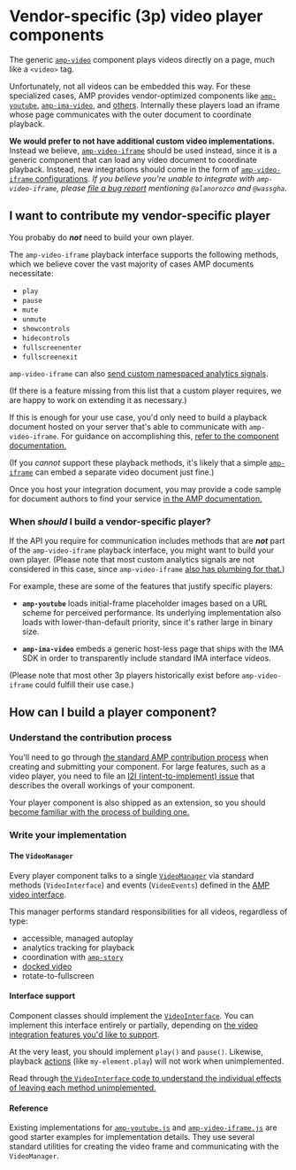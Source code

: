 # Vendor-specific (3p) video player components

The generic [`amp-video`](https://go.amp.dev/c/amp-video) component plays videos directly on a page, much like a `<video>` tag.

Unfortunately, not all videos can be embedded this way. For these specialized cases, AMP provides vendor-optimized components like [`amp-youtube`](https://go.amp.dev/c/amp-youtube), [`amp-ima-video`](https://go.amp.dev/c/amp-ima-video), and [others](./amp-video-interface.md).
Internally these players load an iframe whose page communicates with the outer document to coordinate playback.

**We would prefer to not have additional custom video implementations.** Instead we believe, [`amp-video-iframe`](https://go.amp.dev/c/amp-video-iframe) should be used instead, since it is a generic component that can load any video document to coordinate playback. Instead, new integrations should come in the form of [`amp-video-iframe` configurations](https://go.amp.dev/c/amp-video-iframe#vendors). _If you believe you're unable to integrate with `amp-video-iframe`, please [file a bug report](https://github.com/ampproject/amphtml/issues/new?assignees=&labels=Type%3A+Bug&template=bug-report.yml) mentioning `@alanorozco` and `@wassgha`._

## I want to contribute my vendor-specific player

You probaby do **_not_** need to build your own player.

The `amp-video-iframe` playback interface supports the following methods, which we believe cover the vast majority of cases AMP documents necessitate:

-   `play`
-   `pause`
-   `mute`
-   `unmute`
-   `showcontrols`
-   `hidecontrols`
-   `fullscreenenter`
-   `fullscreenexit`

`amp-video-iframe` can also [send custom namespaced analytics signals](<https://amp.dev/documentation/components/amp-video-iframe/#postanalyticsevent(eventtype[,-vars])>).

(If there is a feature missing from this list that a custom player requires, we are happy to work on extending it as necessary.)

If this is enough for your use case, you'd only need to build a playback document hosted on your server that's able to communicate with `amp-video-iframe`.
For guidance on accomplishing this, [refer to the component documentation.](https://go.amp.dev/c/amp-video-iframe#vendors)

(If you _cannot_ support these playback methods, it's likely that a simple [`amp-iframe`](https://go.amp.dev/c/amp-iframe)
can embed a separate video document just fine.)

Once you host your integration document, you may provide a code sample for document authors to find your service [in the AMP documentation.](https://github.com/ampproject/amphtml/blob/main/extensions/amp-video-iframe/amp-video-iframe.md)

### When _should_ I build a vendor-specific player?

If the API you require for communication includes methods that are **_not_** part of the `amp-video-iframe` playback interface, you might want to build your own player. (Please note that most custom analytics signals are not considered in this case,
since `amp-video-iframe` [also has plumbing for that.](<https://amp.dev/documentation/components/amp-video-iframe/#postanalyticsevent(eventtype[,-vars])>))

For example, these are some of the features that justify specific players:

-   **`amp-youtube`** loads initial-frame placeholder images based on a URL scheme for perceived performance.
    Its underlying implementation also loads with lower-than-default priority, since it's rather large in binary size.

-   **`amp-ima-video`** embeds a generic host-less page that ships with the IMA SDK in order to transparently include standard IMA interface videos.

(Please note that most other 3p players historically exist before `amp-video-iframe` could fulfill their use case.)

## How can I build a player component?

### Understand the contribution process

You'll need to go through [the standard AMP contribution process](../contributing.md) when creating and submitting your component. For large features, such as a video player, you need to file an [I2I (intent-to-implement) issue](https://github.com/ampproject/amphtml/issues/new?assignees=&labels=INTENT+TO+IMPLEMENT&template=intent-to-implement.yml) that describes the overall workings of your component.

Your player component is also shipped as an extension, so you should [become familiar with the process of building one.](https://github.com/ampproject/amphtml/blob/main/docs/building-an-amp-extension.md)

### Write your implementation

#### The `VideoManager`

Every player component talks to a single [`VideoManager`](../../src/service/video-manager-impl.js) via standard methods (`VideoInterface`) and events (`VideoEvents`) defined in the [AMP video interface](../../src/video-interface.js).

This manager performs standard responsibilities for all videos, regardless of type:

-   accessible, managed autoplay
-   analytics tracking for playback
-   coordination with [`amp-story`](https://go.amp.dev/c/amp-story)
-   [docked video](https://amp.dev/documentation/components/amp-video-docking/)
-   rotate-to-fullscreen

#### Interface support

Component classes should implement the [`VideoInterface`](../../src/video-interface.js).
You can implement this interface entirely or partially, depending on [the video integration features you'd like to support](./amp-video-interface.md).

At the very least, you should implement `play()` and `pause()`. Likewise, playback
[actions](https://amp.dev/documentation/guides-and-tutorials/learn/amp-actions-and-events/) (like `my-element.play`) will not work when unimplemented.

Read through [the `VideoInterface` code to understand the individual effects of leaving each method unimplemented.](../../src/video-interface.js)

#### Reference

Existing implementations for [`amp-youtube.js`](../../extensions/amp-youtube/0.1/amp-youtube.js) and [`amp-video-iframe.js`](../../extensions/amp-video-iframe/0.1/amp-video-iframe.js) are good starter examples for implementation details. They use several standard utilities for creating the video frame and communicating with the `VideoManager`.
